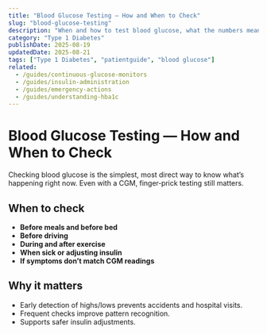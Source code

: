 ```yaml
---
title: "Blood Glucose Testing — How and When to Check"
slug: "blood-glucose-testing"
description: "When and how to test blood glucose, what the numbers mean, and why it matters for Type 1 Diabetes management."
category: "Type 1 Diabetes"
publishDate: 2025-08-19
updatedDate: 2025-08-21
tags: ["Type 1 Diabetes", "patientguide", "blood glucose"]
related:
  - /guides/continuous-glucose-monitors
  - /guides/insulin-administration
  - /guides/emergency-actions
  - /guides/understanding-hba1c
---
```


# Blood Glucose Testing — How and When to Check

Checking blood glucose is the simplest, most direct way to know what’s happening right now. Even with a CGM, finger‑prick testing still matters.

## When to check
- **Before meals and before bed**
- **Before driving**
- **During and after exercise**
- **When sick or adjusting insulin**
- **If symptoms don’t match CGM readings**

## Why it matters
- Early detection of highs/lows prevents accidents and hospital visits.
- Frequent checks improve pattern recognition.
- Supports safer insulin adjustments.
